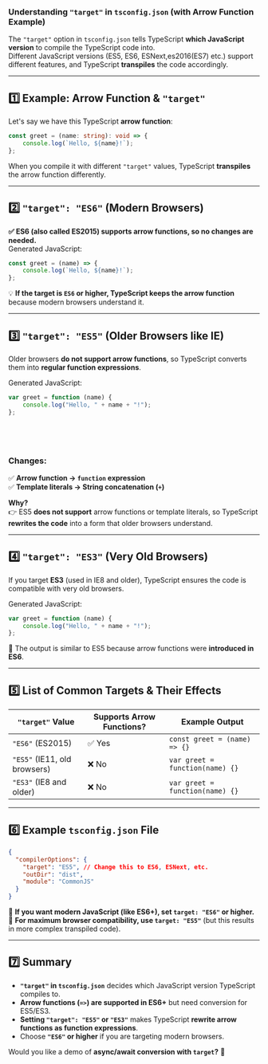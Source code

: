 ### **Understanding `"target"` in `tsconfig.json` (with Arrow Function Example)**
The `"target"` option in `tsconfig.json` tells TypeScript **which JavaScript version** to compile the TypeScript code into.  
Different JavaScript versions (ES5, ES6, ESNext,es2016(ES7) etc.) support different features, and TypeScript **transpiles** the code accordingly.

---

## **1️⃣ Example: Arrow Function & `"target"`**
Let's say we have this TypeScript **arrow function**:
```typescript
const greet = (name: string): void => {
    console.log(`Hello, ${name}!`);
};
```
When you compile it with different `"target"` values, TypeScript **transpiles** the arrow function differently.

---

## **2️⃣ `"target": "ES6"` (Modern Browsers)**
**✅ ES6 (also called ES2015) supports arrow functions, so no changes are needed.**  
Generated JavaScript:
```javascript
const greet = (name) => {
    console.log(`Hello, ${name}!`);
};
```
💡 **If the target is `ES6` or higher, TypeScript keeps the arrow function** because modern browsers understand it.

---

## **3️⃣ `"target": "ES5"` (Older Browsers like IE)**
Older browsers **do not support arrow functions**, so TypeScript converts them into **regular function expressions**.

Generated JavaScript:
```javascript
var greet = function (name) {
    console.log("Hello, " + name + "!");
};






```
### **Changes:**
✅ **Arrow function → `function` expression**  
✅ **Template literals → String concatenation (`+`)**  

**Why?**  
👉 ES5 **does not support** arrow functions or template literals, so TypeScript **rewrites the code** into a form that older browsers understand.

---

## **4️⃣ `"target": "ES3"` (Very Old Browsers)**
If you target **ES3** (used in IE8 and older), TypeScript ensures the code is compatible with very old browsers.

Generated JavaScript:
```javascript
var greet = function (name) {
    console.log("Hello, " + name + "!");
};
```
🔹 The output is similar to ES5 because arrow functions were **introduced in ES6**.

---

## **5️⃣ List of Common Targets & Their Effects**
| `"target"` Value | Supports Arrow Functions? | Example Output |
|-----------------|--------------------|------------------|
| `"ES6"` (ES2015) | ✅ Yes | `const greet = (name) => {}` |
| `"ES5"` (IE11, old browsers) | ❌ No | `var greet = function(name) {}` |
| `"ES3"` (IE8 and older) | ❌ No | `var greet = function(name) {}` |

---

## **6️⃣ Example `tsconfig.json` File**
```json
{
  "compilerOptions": {
    "target": "ES5", // Change this to ES6, ESNext, etc.
    "outDir": "dist",
    "module": "CommonJS"
  }
}
```
📌 **If you want modern JavaScript (like ES6+), set `target: "ES6"` or higher.**  
📌 **For maximum browser compatibility, use `target: "ES5"`** (but this results in more complex transpiled code).  

---

## **7️⃣ Summary**
- **`"target"` in `tsconfig.json`** decides which JavaScript version TypeScript compiles to.
- **Arrow functions (`=>`) are supported in ES6+** but need conversion for ES5/ES3.
- **Setting `"target": "ES5"` or `"ES3"`** makes TypeScript **rewrite arrow functions as function expressions**.
- Choose **`"ES6"` or higher** if you are targeting modern browsers.

Would you like a demo of **async/await conversion with `target`?** 🚀